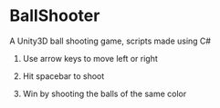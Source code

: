 # BallShooter
A Unity3D ball shooting game, scripts made using C#

1. Use arrow keys to move left or right

2. Hit spacebar to shoot

3. Win by shooting the balls of the same color
